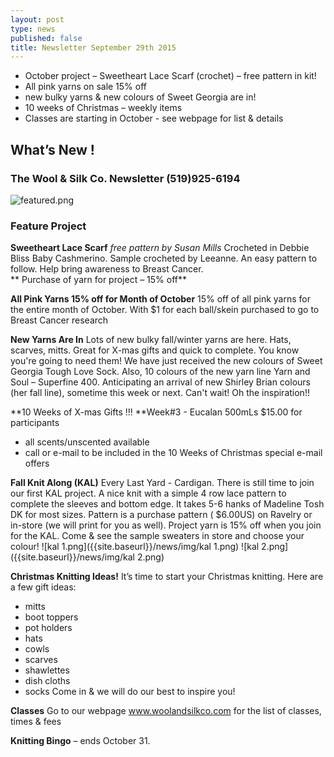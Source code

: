 ```yaml
---
layout: post
type: news
published: false
title: Newsletter September 29th 2015
---
```


-  October project – Sweetheart Lace Scarf (crochet) – free pattern in kit!
-  All pink yarns on sale 15% off 
-  new bulky yarns & new colours of Sweet Georgia are in!
-  10 weeks of Christmas – weekly items
-  Classes are starting in October - see webpage for list & details  

## **What’s New !** 

### The Wool & Silk Co. Newsletter  (519)925-6194

![featured.png]({{site.baseurl}}/news/img/featured.png)

### Feature Project
**Sweetheart Lace Scarf** _free pattern by Susan Mills_
Crocheted in Debbie Bliss Baby Cashmerino.  Sample crocheted by Leeanne.  An easy pattern to follow. Help bring awareness to Breast Cancer.  
** Purchase of yarn for project – 15% off** 

**All Pink Yarns 15% off for Month of October**
15% off of all pink yarns for the entire month of October. With $1 for each ball/skein purchased to go to Breast Cancer research

**New Yarns Are In**
Lots of new bulky fall/winter yarns are here. Hats, scarves, mitts. Great for X-mas gifts and quick to complete.  You know you're going to need them! We have just received the new colours of Sweet Georgia Tough Love Sock. 
Also, 10 colours of the new yarn line Yarn and Soul – Superfine 400. 
Anticipating an arrival of new Shirley Brian colours (her fall line), sometime this week or next. Can't wait!
Oh the inspiration!!

**10 Weeks of X-mas Gifts !!!
**Week#3  - Eucalan 500mLs   $15.00  for participants
- all scents/unscented available
- call or e-mail to be included in the 10 Weeks of Christmas special e-mail offers 

**Fall Knit Along (KAL)**
Every Last Yard - Cardigan.  There is still time to join our first KAL project. A nice knit with a simple 4 row lace pattern to complete the sleeves and bottom edge.  It takes 5-6 hanks of Madeline Tosh DK for most sizes. Pattern is a purchase pattern ( $6.00US) on Ravelry or in-store (we will print for you as well). Project yarn is 15% off when you join for the KAL.
Come & see the sample sweaters in store and choose your colour!
![kal 1.png]({{site.baseurl}}/news/img/kal 1.png)
![kal 2.png]({{site.baseurl}}/news/img/kal 2.png)

**Christmas Knitting Ideas!**
It’s time to start your Christmas knitting.  Here are a few gift ideas:
- mitts
- boot toppers
- pot holders
- hats
- cowls
- scarves
- shawlettes
- dish cloths
- socks
Come in & we will do our best to inspire you!

**Classes**
Go to our webpage www.woolandsilkco.com  for the list of classes, times & fees

**Knitting Bingo** – ends October 31.

